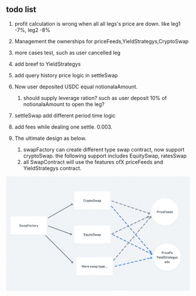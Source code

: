 ## todo list

1. profit calculation is wrong when all all legs's price are down. like leg1 -7%, leg2 -8%

2. Management the ownerships for priceFeeds,YieldStrategys,CryptoSwap

3. more cases test, such as user cancelled leg

4. add breef to YieldStrategys

5. add query history price logic in settleSwap

6. Now user deposited USDC equal notionalaAmount.

   1. should supply leverage ration? such as user deposit 10% of notionalaAmount to open the leg?

7. settleSwap add different period time logic

8. add fees while dealing one settle. 0.003.

9. The ultimate design as below.
   1. swapFactory can create different type swap contract, now support cryptoSwap. the following support includes
      EquitySwap, ratesSwap
   2. all SwapContract will use the features ofX priceFeeds and YieldStrategys contract.

<img src="ContractsDesign.png" alt="external_result" width="1000"/>
